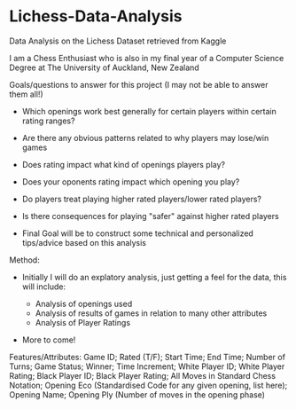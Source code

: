 # Lichess-Data-Analysis
Data Analysis on the Lichess Dataset retrieved from Kaggle

I am a Chess Enthusiast who is also in my final year of a Computer Science Degree at The University of Auckland, New Zealand

Goals/questions to answer for this project (I may not be able to answer them all!)

- Which openings work best generally for certain players within certain rating ranges?
- Are there any obvious patterns related to why players may lose/win games
- Does rating impact what kind of openings players play?
- Does your oponents rating impact which opening you play?
- Do players treat playing higher rated players/lower rated players?
- Is there consequences for playing "safer" against higher rated players

- Final Goal will be to construct some technical and personalized tips/advice based on this analysis 

Method:

- Initially I will do an explatory analysis, just getting a feel for the data, this will include: 
	- Analysis of openings used
	- Analysis of results of games in relation to many other attributes
	- Analysis of Player Ratings
	
- More to come!


Features/Attributes:
Game ID;
Rated (T/F);
Start Time;
End Time;
Number of Turns;
Game Status;
Winner;
Time Increment;
White Player ID;
White Player Rating;
Black Player ID;
Black Player Rating;
All Moves in Standard Chess Notation;
Opening Eco (Standardised Code for any given opening, list here);
Opening Name;
Opening Ply (Number of moves in the opening phase)
